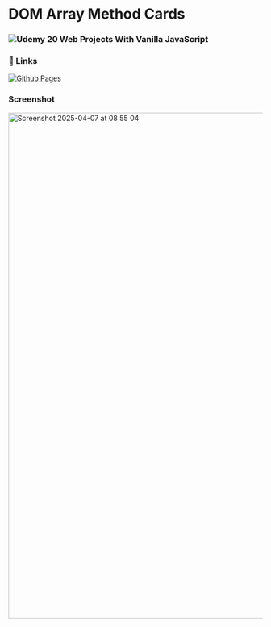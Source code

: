 # DOM Array Method Cards

### ![Udemy](https://img.shields.io/badge/%20-Udemy-blueviolet) 20 Web Projects With Vanilla JavaScript

### 🔗 Links
[![Github Pages](https://img.shields.io/badge/Github-Pages-green)](https://preetikaprakash.github.io/DOMArrayMethodsCards/)

### Screenshot
<img width="1003" alt="Screenshot 2025-04-07 at 08 55 04" src="https://github.com/user-attachments/assets/8374fdfc-5d89-49e1-bc09-7efd7794c477" />
